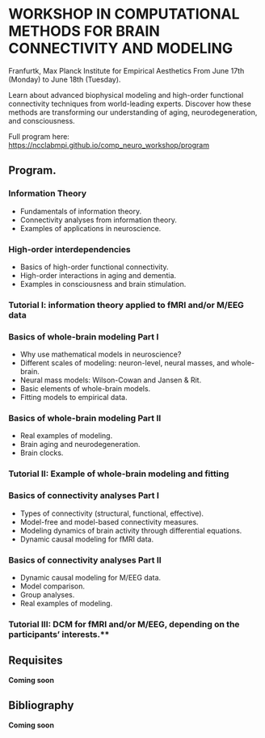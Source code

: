 # WORKSHOP IN COMPUTATIONAL METHODS FOR BRAIN CONNECTIVITY AND MODELING

Franfurtk, Max Planck Institute for Empirical Aesthetics
From June 17th (Monday) to June 18th (Tuesday).

Learn about advanced biophysical modeling and high-order functional connectivity techniques from world-leading experts. 
Discover how these methods are transforming our understanding of aging, neurodegeneration, and consciousness.

Full program here: https://ncclabmpi.github.io/comp_neuro_workshop/program

## Program.

### Information Theory
- Fundamentals of information theory.
- Connectivity analyses from information theory.
- Examples of applications in neuroscience.

### High-order interdependencies
- Basics of high-order functional connectivity.
- High-order interactions in aging and dementia.
- Examples in consciousness and brain stimulation.

### Tutorial I: information theory applied to fMRI and/or M/EEG data

### Basics of whole-brain modeling Part I
- Why use mathematical models in neuroscience?
- Different scales of modeling: neuron-level, neural masses, and whole-brain.
- Neural mass models: Wilson-Cowan and Jansen & Rit.
- Basic elements of whole-brain models.
- Fitting models to empirical data.

### Basics of whole-brain modeling Part II
- Real examples of modeling.
- Brain aging and neurodegeneration.
- Brain clocks.

### Tutorial II: Example of whole-brain modeling and fitting

### Basics of connectivity analyses Part I
- Types of connectivity (structural, functional, effective).
- Model-free and model-based connectivity measures.
- Modeling dynamics of brain activity through differential equations.
- Dynamic causal modeling for fMRI data.

### Basics of connectivity analyses Part II
- Dynamic causal modeling for M/EEG data.
- Model comparison.
- Group analyses.
- Real examples of modeling.

### Tutorial III: DCM for fMRI and/or M/EEG, depending on the participants’ interests.**


## Requisites

**Coming soon**

## Bibliography

**Coming soon**


